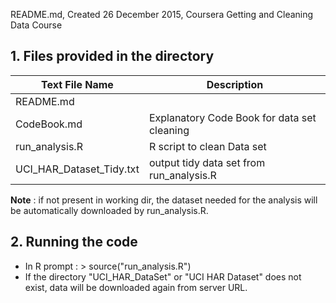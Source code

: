 
README.md, Created 26 December 2015, Coursera Getting and Cleaning Data Course

## 1. Files provided in the directory

Text File Name | Description
-------------- | -----------
README.md   |
CodeBook.md | Explanatory Code Book for data set cleaning
run_analysis.R | R script to clean Data set
UCI_HAR_Dataset_Tidy.txt | output tidy data set from run_analysis.R

**Note** : if not present in working dir, the dataset needed for the analysis will be
automatically downloaded by run_analysis.R.

## 2. Running the code
   * In R prompt : > source("run_analysis.R")
   * If the directory "UCI_HAR_DataSet" or "UCI HAR Dataset" does not exist, data will be downloaded again from server URL.
